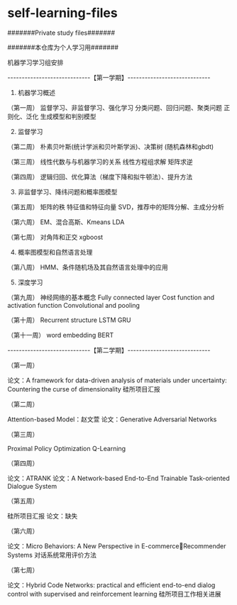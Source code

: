 # self-learning-files
#######Private study files#######

#######本仓库为个人学习用#######

机器学习学习组安排

-----------------------------【第一学期】-----------------------------
1. 机器学习概述

（第一周）
监督学习、非监督学习、强化学习
分类问题、回归问题、聚类问题
正则化、泛化
生成模型和判别模型

2. 监督学习

（第二周）
朴素贝叶斯(统计学派和贝叶斯学派)、决策树 (随机森林和gbdt)

（第三周）
线性代数与与机器学习的关系
线性方程组求解
矩阵求逆

（第四周）
逻辑归回、优化算法（梯度下降和拟牛顿法）、提升方法

3. 非监督学习、降纬问题和概率图模型

（第五周）
矩阵的秩
特征值和特征向量
SVD，推荐中的矩阵分解、主成分分析

（第六周）
EM、混合高斯、Kmeans
LDA

（第七周）
对角阵和正交
xgboost

4. 概率图模型和自然语言处理

（第八周）
HMM、条件随机场及其自然语言处理中的应用

5. 深度学习

（第九周）
神经网络的基本概念
Fully connected layer
Cost function and activation function
Convolutional and pooling

（第十周）
Recurrent structure
LSTM
GRU

（第十一周）
word embedding
BERT


-----------------------------【第二学期】-----------------------------

（第一周）

论文：A framework for data-driven analysis of materials under uncertainty: Countering the curse of dimensionality
硅所项目汇报

（第二周）

Attention-based Model：赵文萱
论文：Generative Adversarial Networks

（第三周）

Proximal Policy Optimization
Q-Learning

（第四周）

论文：ATRANK
论文：A Network-based End-to-End Trainable Task-oriented Dialogue System

（第五周）

硅所项目汇报
论文：缺失

（第六周）

论文：Micro Behaviors: A New Perspective in E-commerceRecommender Systems
对话系统常用评价方法

（第七周）

论文：Hybrid Code Networks: practical and efficient end-to-end dialog control with supervised and reinforcement learning
硅所项目工作相关进展

